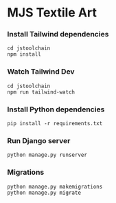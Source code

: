 # MJS Textile Art

### Install Tailwind dependencies
    cd jstoolchain
    npm install

### Watch Tailwind Dev

    cd jstoolchain
    npm run tailwind-watch

### Install Python dependencies

    pip install -r requirements.txt

### Run Django server

    python manage.py runserver

### Migrations

    python manage.py makemigrations
    python manage.py migrate
